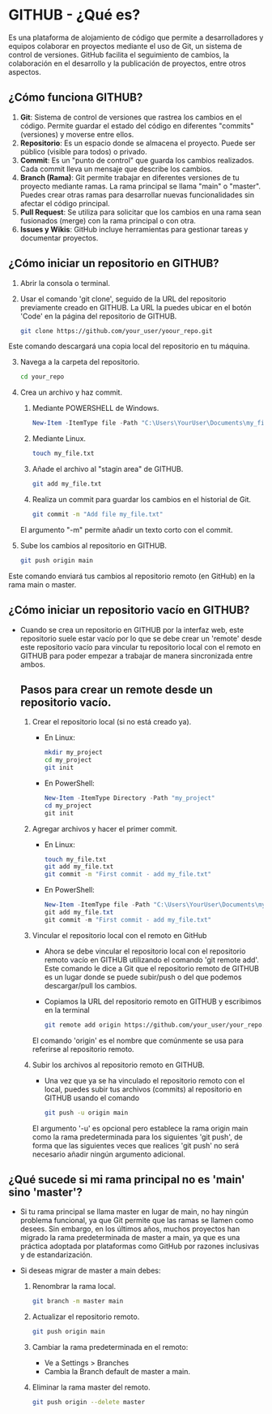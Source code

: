 
# GITHUB - ¿Qué es? 

Es una plataforma de alojamiento de código que permite a desarrolladores y equipos colaborar en proyectos mediante el uso de Git, un sistema de control de versiones. GitHub facilita el seguimiento de cambios, la colaboración en el desarrollo y la publicación de proyectos, entre otros aspectos.

## ¿Cómo funciona GITHUB?

1. **Git**: Sistema de control de versiones que rastrea los cambios en el código. Permite guardar el estado del código en diferentes "commits" (versiones) y moverse entre ellos.
2. **Repositorio**: Es un espacio donde se almacena el proyecto. Puede ser público (visible para todos) o privado.
3. **Commit**: Es un "punto de control" que guarda los cambios realizados. Cada commit lleva un mensaje que describe los cambios.
4. **Branch (Rama)**: Git permite trabajar en diferentes versiones de tu proyecto mediante ramas. La rama principal se llama "main" o "master". Puedes crear otras ramas para desarrollar   nuevas funcionalidades sin afectar el código principal.
5. **Pull Request**: Se utiliza para solicitar que los cambios en una rama sean fusionados (merge) con la rama principal o con otra.
6. **Issues y Wikis**: GitHub incluye herramientas para gestionar tareas y documentar proyectos.

## ¿Cómo iniciar un repositorio en GITHUB?

1. Abrir la consola o terminal.
   
2. Usar el comando 'git clone', seguido de la URL del repositorio previamente creado en GITHUB. La URL la puedes ubicar en el botón 'Code' en la página del repositorio de GITHUB.

    ```bash
    git clone https://github.com/your_user/yoour_repo.git

  Este comando descargará una copia local del repositorio en tu máquina.

3. Navega a la carpeta del repositorio.

    ```bash
    cd your_repo

4. Crea un archivo y haz commit.

    1. Mediante POWERSHELL de Windows.

        ```powershell
        New-Item -ItemType file -Path "C:\Users\YourUser\Documents\my_file.txt"


    2. Mediante Linux.

        ```bash
        touch my_file.txt

    3. Añade el archivo al "stagin area" de GITHUB.

        ```bash
        git add my_file.txt

    4. Realiza un commit para guardar los cambios en el historial de Git.

        ```bash
        git commit -m "Add file my_file.txt"

    El argumento "-m" permite añadir un texto corto con el commit.

5. Sube los cambios al repositorio en GITHUB.

    ```bash
    git push origin main

Este comando enviará tus cambios al repositorio remoto (en GitHub) en la rama main o master.


## ¿Cómo iniciar un repositorio vacío en GITHUB?

- Cuando se crea un repositorio en GITHUB por la interfaz web, este repositorio suele estar vacío por lo que
se debe crear un 'remote' desde este repositorio vacío para vincular tu repositorio local con el remoto en GITHUB
para poder empezar a trabajar de manera sincronizada entre ambos.

    ## Pasos para crear un remote desde un repositorio vacío.

    1. Crear el repositorio local (si no está creado ya).

        - En Linux:

            ```bash
            mkdir my_project
            cd my_project
            git init

        - En PowerShell:

            ```powershell
            New-Item -ItemType Directory -Path "my_project"
            cd my_project
            git init
    
    2. Agregar archivos y hacer el primer commit.

        - En Linux:

            ```bash
            touch my_file.txt
            git add my_file.txt
            git commit -m "First commit - add my_file.txt"

        - En PowerShell:

            ```powershell
            New-Item -ItemType file -Path "C:\Users\YourUser\Documents\my_project\my_file.txt"
            git add my_file.txt
            git commit -m "First commit - add my_file.txt"

    3. Vincular el repositorio local con el remoto en GitHub

       - Ahora se debe vincular el repositorio local con el repositorio remoto vacío en GITHUB utilizando el comando
        'git remote add'. Este comando le dice a Git que el repositorio remoto de GITHUB es un lugar donde se puede subir/push o del
        que podemos descargar/pull los cambios.

       - Copiamos la URL del repositorio remoto en GITHUB y escribimos en la terminal

            ```bash
            git remote add origin https://github.com/your_user/your_repo.git

        El comando 'origin' es el nombre que comúnmente se usa para referirse al repositorio remoto.

    4. Subir los archivos al repositorio remoto en GITHUB.

        - Una vez que ya se ha vinculado el repositorio remoto con el local, puedes subir tus archivos (commits) al repositorio en GITHUB usando el comando


            ```bash
            git push -u origin main

        El argumento '-u' es opcional pero establece la rama origin main como la rama predeterminada para los siguientes 'git push', de forma
        que las siguientes veces que realices 'git push' no será necesario añadir ningún argumento adicional.


## ¿Qué sucede si mi rama principal no es 'main' sino 'master'?

 - Si tu rama principal se llama master en lugar de main, no hay ningún problema funcional, ya que Git permite que las ramas se llamen como desees. Sin embargo, en los últimos años, muchos proyectos han migrado la rama predeterminada de master a main, 
    ya que es una práctica adoptada por plataformas como GitHub por razones inclusivas y de estandarización.

- Si deseas migrar de master a main debes:

    1. Renombrar la rama local.

        ```bash 
        git branch -m master main

    2. Actualizar el repositorio remoto.

        ```bash
        git push origin main

    3. Cambiar la rama predeterminada en el remoto:

        - Ve a Settings > Branches
        - Cambia la Branch default de master a main.
  
    4. Eliminar la rama master del remoto.

        ```bash
        git push origin --delete master

